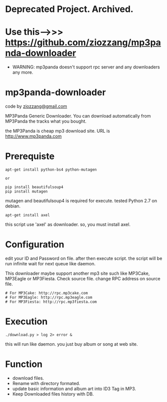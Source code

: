 # Deprecated Project. Archived.
# Use this-->>> https://github.com/ziozzang/mp3panda-downloader
* WARNING: mp3panda doesn't support rpc server and any downloaders any more.

mp3panda-downloader
===================

code by ziozzang@gmail.com

MP3Panda Generic Downloader. You can download automatically from MP3Panda the tracks what you bought.

the MP3Panda is cheap mp3 download site. URL is http://www.mp3panda.com

Prerequiste
===========

```
apt-get install python-bs4 python-mutagen

or

pip install beautifulsoup4
pip install mutagen
```

mutagen and beautifulsoup4 is required for execute. tested Python 2.7 on debian.

```
apt-get install axel
```


this script use 'axel' as downloader. so, you must install axel.

Configuration
=============

edit your ID and Password on file. after then execute script.
the script will be run infinite wait for next queue like daemon.

This downloader maybe support another mp3 site such like MP3Cake, MP3Eagle or MP3Fiesta.
Check source file. change RPC address on source file.

```
# For MP3Cake: http://rpc.mp3cake.com
# For MP3Eagle: http://rpc.mp3eagle.com
# For MP3Fiesta: http://rpc.mp3fiesta.com
```

Execution
=========

```
./download.py > log 2> error &
```

this will run like daemon. you just buy album or song at web site.

Function
========

* download files.
* Rename with directory formated.
* update basic information and album art into ID3 Tag in MP3.
* Keep Downloaded files history with DB.
